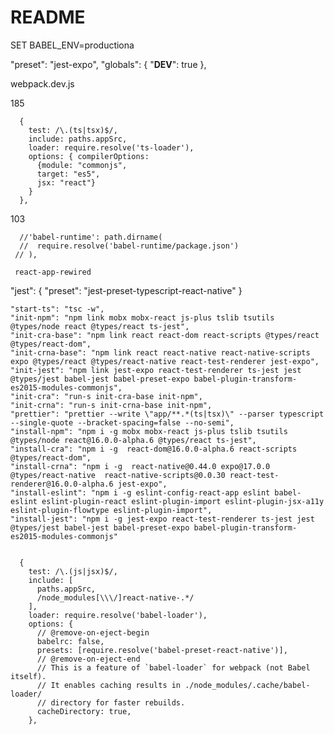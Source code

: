 # README

SET BABEL_ENV=productiona

"preset": "jest-expo",
"globals": {
        "__DEV__": true
    },


webpack.dev.js 

185

      {
        test: /\.(ts|tsx)$/,
        include: paths.appSrc,
        loader: require.resolve('ts-loader'),
        options: { compilerOptions: 
          {module: "commonjs",
          target: "es5",
          jsx: "react"}
        }
      },
      
103

      //'babel-runtime': path.dirname(
      //  require.resolve('babel-runtime/package.json')
     // ),
     
     react-app-rewired
     
     
"jest": {
  "preset": "jest-preset-typescript-react-native"
}



    "start-ts": "tsc -w",
    "init-npm": "npm link mobx mobx-react js-plus tslib tsutils @types/node react @types/react ts-jest",
    "init-cra-base": "npm link react react-dom react-scripts @types/react @types/react-dom",
    "init-crna-base": "npm link react react-native react-native-scripts expo @types/react @types/react-native react-test-renderer jest-expo",
    "init-jest": "npm link jest-expo react-test-renderer ts-jest jest @types/jest babel-jest babel-preset-expo babel-plugin-transform-es2015-modules-commonjs",
    "init-cra": "run-s init-cra-base init-npm",
    "init-crna": "run-s init-crna-base init-npm",
    "prettier": "prettier --write \"app/**.*(ts|tsx)\" --parser typescript --single-quote --bracket-spacing=false --no-semi",
    "install-npm": "npm i -g mobx mobx-react js-plus tslib tsutils @types/node react@16.0.0-alpha.6 @types/react ts-jest",
    "install-cra": "npm i -g  react-dom@16.0.0-alpha.6 react-scripts  @types/react-dom",
    "install-crna": "npm i -g  react-native@0.44.0 expo@17.0.0  @types/react-native  react-native-scripts@0.0.30 react-test-renderer@16.0.0-alpha.6 jest-expo",
    "install-eslint": "npm i -g eslint-config-react-app eslint babel-eslint eslint-plugin-react eslint-plugin-import eslint-plugin-jsx-a11y eslint-plugin-flowtype eslint-plugin-import",
    "install-jest": "npm i -g jest-expo react-test-renderer ts-jest jest @types/jest babel-jest babel-preset-expo babel-plugin-transform-es2015-modules-commonjs"


      {
        test: /\.(js|jsx)$/,
        include: [
          paths.appSrc,
          /node_modules[\\\/]react-native-.*/
        ],
        loader: require.resolve('babel-loader'),
        options: {
          // @remove-on-eject-begin
          babelrc: false,
          presets: [require.resolve('babel-preset-react-native')],
          // @remove-on-eject-end
          // This is a feature of `babel-loader` for webpack (not Babel itself).
          // It enables caching results in ./node_modules/.cache/babel-loader/
          // directory for faster rebuilds.
          cacheDirectory: true,
        },
